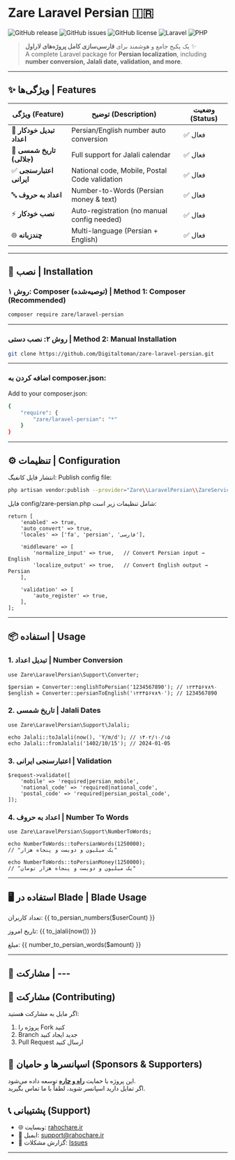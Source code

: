 # Zare Laravel Persian 🇮🇷

![GitHub release](https://img.shields.io/github/v/release/Digitaltoman/zare-laravel-persian)
![GitHub issues](https://img.shields.io/github/issues/Digitaltoman/zare-laravel-persian)
![GitHub license](https://img.shields.io/github/license/Digitaltoman/zare-laravel-persian)
![Laravel](https://img.shields.io/badge/Laravel-8+-FF2D20?logo=laravel&logoColor=white)
![PHP](https://img.shields.io/badge/PHP-8.0+-777BB4?logo=php&logoColor=white)

> یک پکیج جامع و هوشمند برای **فارسی‌سازی کامل پروژه‌های لاراول** ✨  
> A complete Laravel package for **Persian localization**, including **number conversion, Jalali date, validation, and more**.

---

## ✨ ویژگی‌ها | Features

| ویژگی (Feature) | توضیح (Description) | وضعیت (Status) |
|-----------------|----------------------|----------------|
| 🔢 **تبدیل خودکار اعداد** | Persian/English number auto conversion | ✅ فعال |
| 📅 **تاریخ شمسی (جلالی)** | Full support for Jalali calendar | ✅ فعال |
| ✅ **اعتبارسنجی ایرانی** | National code, Mobile, Postal Code validation | ✅ فعال |
| 🔤 **اعداد به حروف** | Number-to-Words (Persian money & text) | ✅ فعال |
| ⚡ **نصب خودکار** | Auto-registration (no manual config needed) | ✅ فعال |
| 🌐 **چندزبانه** | Multi-language (Persian + English) | ✅ فعال |

---

## 🚀 نصب | Installation

### روش ۱: Composer (توصیه‌شده) | Method 1: Composer (Recommended)

```bash
composer require zare/laravel-persian
```
---
### روش ۲: نصب دستی | Method 2: Manual Installation
```bash
git clone https://github.com/Digitaltoman/zare-laravel-persian.git

```
---
### اضافه کردن به composer.json:
Add to your composer.json:

```bash
{
    "require": {
        "zare/laravel-persian": "*"
    }
}

```
---

## ⚙️ تنظیمات | Configuration

انتشار فایل کانفیگ:
Publish config file:
```bash
php artisan vendor:publish --provider="Zare\\LaravelPersian\\ZareServiceProvider" --tag="zare-persian-config"
```

فایل config/zare-persian.php شامل تنظیمات زیر است:
```
return [
    'enabled' => true,
    'auto_convert' => true,
    'locales' => ['fa', 'persian', 'فارسی'],

    'middleware' => [
        'normalize_input' => true,   // Convert Persian input → English
        'localize_output' => true,   // Convert English output → Persian
    ],

    'validation' => [
        'auto_register' => true,
    ],
];
```

---

## 📦 استفاده | Usage

### 1. تبدیل اعداد | Number Conversion
```
use Zare\LaravelPersian\Support\Converter;

$persian = Converter::englishToPersian('1234567890'); // ۱۲۳۴۵۶۷۸۹۰
$english = Converter::persianToEnglish('۱۲۳۴۵۶۷۸۹۰'); // 1234567890
```
### 2. تاریخ شمسی | Jalali Dates
```
use Zare\LaravelPersian\Support\Jalali;

echo Jalali::toJalali(now(), 'Y/m/d'); // ۱۴۰۲/۱۰/۱۵
echo Jalali::fromJalali('1402/10/15'); // 2024-01-05
```

### 3. اعتبارسنجی ایرانی | Validation
```
$request->validate([
    'mobile' => 'required|persian_mobile',
    'national_code' => 'required|national_code',
    'postal_code' => 'required|persian_postal_code',
]);
```
### 4. اعداد به حروف | Number To Words
```
use Zare\LaravelPersian\Support\NumberToWords;

echo NumberToWords::toPersianWords(1250000);
// "یک میلیون و دویست و پنجاه هزار"

echo NumberToWords::toPersianMoney(1250000);
// "یک میلیون و دویست و پنجاه هزار تومان"
```

---

## 🖥️ استفاده در Blade | Blade Usage

<p>تعداد کاربران: {{ to_persian_numbers($userCount) }}</p>
<p>تاریخ امروز: {{ to_jalali(now()) }}</p>
<p>مبلغ: {{ number_to_persian_words($amount) }}</p>


---

## 🤝 مشارکت | ---

## 🤝 مشارکت (Contributing)
اگر مایل به مشارکت هستید:
1. پروژه را Fork کنید
2. Branch جدید ایجاد کنید
3. Pull Request ارسال کنید

## 💖 اسپانسرها و حامیان (Sponsors & Supporters)
این پروژه با حمایت **[راه و چاره](https://rahochare.ir)** توسعه داده می‌شود.  
اگر تمایل دارید اسپانسر شوید، لطفاً با ما تماس بگیرید.  

## 📞 پشتیبانی (Support)
- 🌐 وبسایت: [rahochare.ir](https://rahochare.ir)  
- 📧 ایمیل: support@rahochare.ir  
- 🐛 گزارش مشکلات: [Issues](../../issues)  

---
